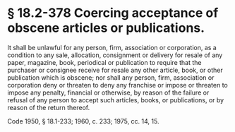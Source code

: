 # § 18.2-378 Coercing acceptance of obscene articles or publications.

<p>It shall be unlawful for any person, firm, association or corporation, as a condition to any sale, allocation, consignment or delivery for resale of any paper, magazine, book, periodical or publication to require that the purchaser or consignee receive for resale any other article, book, or other publication which is obscene; nor shall any person, firm, association or corporation deny or threaten to deny any franchise or impose or threaten to impose any penalty, financial or otherwise, by reason of the failure or refusal of any person to accept such articles, books, or publications, or by reason of the return thereof.</p><p>Code 1950, § 18.1-233; 1960, c. 233; 1975, cc. 14, 15.</p>